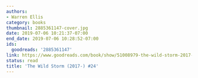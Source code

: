 ```yaml
---
authors:
- Warren Ellis
category: books
thumbnail: 2885361147-cover.jpg
date: 2019-07-06 10:21:37-07:00
end_date: 2019-07-06 10:28:52-07:00
ids:
  goodreads: '2885361147'
link: https://www.goodreads.com/book/show/51008979-the-wild-storm-2017--24
status: read
title: 'The Wild Storm (2017-) #24'
---
```


